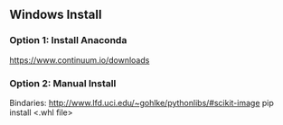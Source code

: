 ## Windows Install

### Option 1: Install Anaconda
https://www.continuum.io/downloads

### Option 2: Manual Install
Bindaries: http://www.lfd.uci.edu/~gohlke/pythonlibs/#scikit-image
pip install <.whl file>